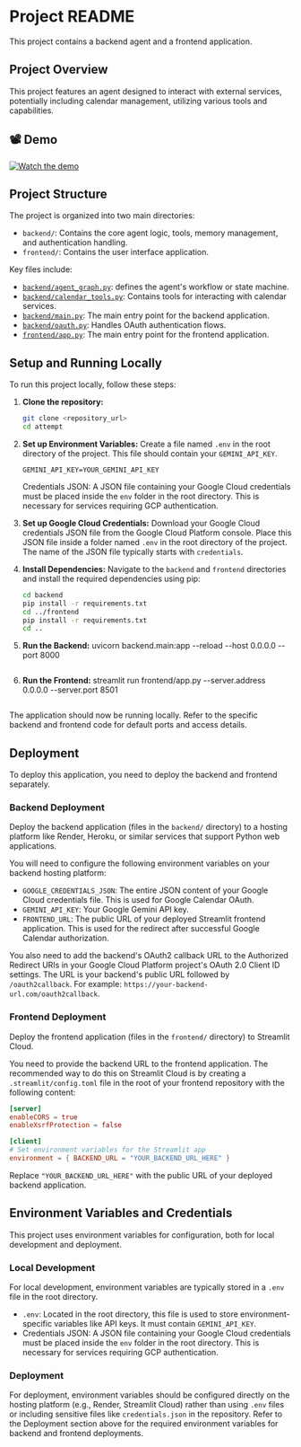 # Project README

This project contains a backend agent and a frontend application.

## Project Overview

This project features an agent designed to interact with external services, potentially including calendar management, utilizing various tools and capabilities.

## 📽️ Demo

[![Watch the demo](https://img.youtube.com/vi/LTx1TX4Vl1c/0.jpg)](https://youtu.be/LTx1TX4Vl1c?si=osFOMe-c9TXimztS)


## Project Structure

The project is organized into two main directories:

- `backend/`: Contains the core agent logic, tools, memory management, and authentication handling.
- `frontend/`: Contains the user interface application.

Key files include:

- [`backend/agent_graph.py`](backend/agent_graph.py):  defines the agent's workflow or state machine.
- [`backend/calendar_tools.py`](backend/calendar_tools.py): Contains tools for interacting with calendar services.
- [`backend/main.py`](backend/main.py): The main entry point for the backend application.
- [`backend/oauth.py`](backend/oauth.py): Handles OAuth authentication flows.
- [`frontend/app.py`](frontend/app.py): The main entry point for the frontend application.

## Setup and Running Locally

To run this project locally, follow these steps:

1.  **Clone the repository:**
    ```bash
    git clone <repository_url>
    cd attempt
    ```

2.  **Set up Environment Variables:**
    Create a file named `.env` in the root directory of the project. This file should contain your `GEMINI_API_KEY`.

    ```env
    GEMINI_API_KEY=YOUR_GEMINI_API_KEY
    ```
    Credentials JSON: A JSON file containing your Google Cloud credentials must be placed inside the `env` folder in the root directory. This is necessary for services requiring GCP authentication.

3.  **Set up Google Cloud Credentials:**
    Download your Google Cloud credentials JSON file from the Google Cloud Platform console. Place this JSON file inside a folder named `.env` in the root directory of the project. The name of the JSON file typically starts with `credentials`.

4.  **Install Dependencies:**
    Navigate to the `backend` and `frontend` directories and install the required dependencies using pip:

    ```bash
    cd backend
    pip install -r requirements.txt
    cd ../frontend
    pip install -r requirements.txt
    cd ..
    ```

5.  **Run the Backend:**
    uvicorn backend.main:app --reload --host 0.0.0.0 --port 8000
    ```

6.  **Run the Frontend:**
    streamlit run frontend/app.py --server.address 0.0.0.0 --server.port 8501
    ```

The application should now be running locally. Refer to the specific backend and frontend code for default ports and access details.

## Deployment

To deploy this application, you need to deploy the backend and frontend separately.

### Backend Deployment

Deploy the backend application (files in the `backend/` directory) to a hosting platform like Render, Heroku, or similar services that support Python web applications.

You will need to configure the following environment variables on your backend hosting platform:

*   `GOOGLE_CREDENTIALS_JSON`: The entire JSON content of your Google Cloud credentials file. This is used for Google Calendar OAuth.
*   `GEMINI_API_KEY`: Your Google Gemini API key.
*   `FRONTEND_URL`: The public URL of your deployed Streamlit frontend application. This is used for the redirect after successful Google Calendar authorization.

You also need to add the backend's OAuth2 callback URL to the Authorized Redirect URIs in your Google Cloud Platform project's OAuth 2.0 Client ID settings. The URL is your backend's public URL followed by `/oauth2callback`. For example: `https://your-backend-url.com/oauth2callback`.

### Frontend Deployment

Deploy the frontend application (files in the `frontend/` directory) to Streamlit Cloud.

You need to provide the backend URL to the frontend application. The recommended way to do this on Streamlit Cloud is by creating a `.streamlit/config.toml` file in the root of your frontend repository with the following content:

```toml
[server]
enableCORS = true
enableXsrfProtection = false

[client]
# Set environment variables for the Streamlit app
environment = { BACKEND_URL = "YOUR_BACKEND_URL_HERE" }
```

Replace `"YOUR_BACKEND_URL_HERE"` with the public URL of your deployed backend application.

## Environment Variables and Credentials

This project uses environment variables for configuration, both for local development and deployment.

### Local Development

For local development, environment variables are typically stored in a `.env` file in the root directory.

*   `.env`: Located in the root directory, this file is used to store environment-specific variables like API keys. It must contain `GEMINI_API_KEY`.
*   Credentials JSON: A JSON file containing your Google Cloud credentials must be placed inside the `env` folder in the root directory. This is necessary for services requiring GCP authentication.

### Deployment

For deployment, environment variables should be configured directly on the hosting platform (e.g., Render, Streamlit Cloud) rather than using `.env` files or including sensitive files like `credentials.json` in the repository. Refer to the Deployment section above for the required environment variables for backend and frontend deployments.